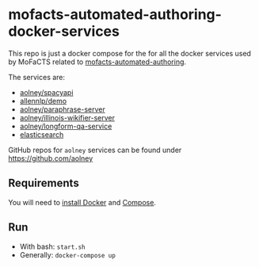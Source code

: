 # mofacts-automated-authoring-docker-services

This repo is just a docker compose for the for all the docker services used by MoFaCTS related to [mofacts-automated-authoring](https://github.com/aolney/mofacts-automated-authoring).

The services are:

-  [aolney/spacyapi](https://hub.docker.com/repository/docker/aolney/spacyapi)
-  [allennlp/demo](https://hub.docker.com/r/allennlp/demo)
-  [aolney/paraphrase-server](https://hub.docker.com/repository/docker/aolney/paraphrase-service)
-  [aolney/illinois-wikifier-server](https://hub.docker.com/repository/docker/aolney/illinois-wikifier-server)
-  [aolney/longform-qa-service](https://hub.docker.com/repository/docker/aolney/longform-qa-service)
-  [elasticsearch](https://www.docker.elastic.co/r/elasticsearch)

GitHub repos for `aolney` services can be found under https://github.com/aolney

## Requirements

You will need to [install Docker](https://docs.docker.com/engine/install/) and [Compose](https://docs.docker.com/compose/install/).

## Run

- With bash: `start.sh`
- Generally: `docker-compose up`